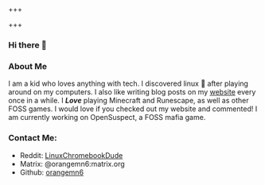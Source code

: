 +++

+++
### Hi there 👋

<!--
**orangemn6/orangemn6** is a ✨ _special_ ✨ repository because its `README.md` (this file) appears on your GitHub profile.

Here are some ideas to get you started:

- 🔭 I’m currently working on ...
- 🌱 I’m currently learning ...
- 👯 I’m looking to collaborate on ...
- 🤔 I’m looking for help with ...
- 💬 Ask me about ...
- 📫 How to reach me: ...
- 😄 Pronouns: ...
- ⚡ Fun fact: ...
-->

### About Me

I am a kid who loves anything with tech. I discovered linux :penguin: after playing around on my computers. I also like writing blog posts on my [website](https://jacobgoldstein.tk) every once in a while. I _**Love**_ playing Minecraft and Runescape, as well as other FOSS games. I would love if you checked out my website and commented! I am currently working on OpenSuspect, a FOSS mafia game.
### Contact Me:

- Reddit: [LinuxChromebookDude](https://reddit.com/u/LinuxChromebookDude)
- Matrix: @orangemn6:matrix.org
- Github: [orangemn6](https://github.com/orangemn6)
